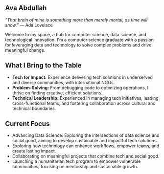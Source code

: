 ## Ava Abdullah

_“That brain of mine is something more than merely
mortal, as time will show.”_
— Ada Lovelace

Welcome to my space, a hub for computer science, data science, and
technological innovation. I'm a computer science graduate with a
passion for leveraging data and technology to solve complex
problems and drive meaningful change.

## What I Bring to the Table  

- **Tech for Impact:** Experience delivering tech solutions in underserved and
  diverse communities, with international NGOs.
- **Problem-Solving:** From debugging code to optimizing operations,
  I thrive on finding creative, efficient solutions.
- **Technical Leadership:** Experienced in managing tech initiatives,
  leading cross-functional teams, and fostering collaboration
  across cultural and technical boundaries.

## Current Focus  

- Advancing Data Science: Exploring the intersections of data science
  and social good, aiming to develop sustainable and impactful tech solutions.
- Exploring how technology can enhance workflows, empower teams, and create
  lasting impact.
- Collaborating on meaningful projects that combine tech and social good.
- Launching a humanitarian tech program to empower vulnerable communities,
  focusing on mentorship and sustainable growth.
